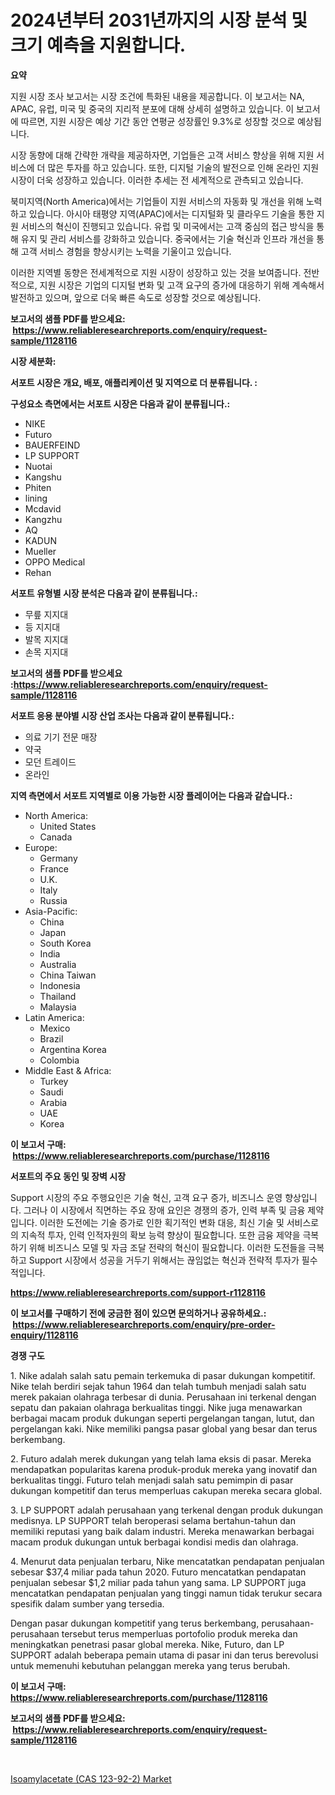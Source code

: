 <p><h1>2024년부터 2031년까지의 시장 분석 및 크기 예측을 지원합니다.</h1></p><p><strong>요약</strong></p>
<p><p>지원 시장 조사 보고서는 시장 조건에 특화된 내용을 제공합니다. 이 보고서는 NA, APAC, 유럽, 미국 및 중국의 지리적 분포에 대해 상세히 설명하고 있습니다. 이 보고서에 따르면, 지원 시장은 예상 기간 동안 연평균 성장률인 9.3%로 성장할 것으로 예상됩니다. </p><p>시장 동향에 대해 간략한 개략을 제공하자면, 기업들은 고객 서비스 향상을 위해 지원 서비스에 더 많은 투자를 하고 있습니다. 또한, 디지털 기술의 발전으로 인해 온라인 지원 시장이 더욱 성장하고 있습니다. 이러한 추세는 전 세계적으로 관측되고 있습니다.</p><p>북미지역(North America)에서는 기업들이 지원 서비스의 자동화 및 개선을 위해 노력하고 있습니다. 아시아 태평양 지역(APAC)에서는 디지털화 및 클라우드 기술을 통한 지원 서비스의 혁신이 진행되고 있습니다. 유럽 및 미국에서는 고객 중심의 접근 방식을 통해 유지 및 관리 서비스를 강화하고 있습니다. 중국에서는 기술 혁신과 인프라 개선을 통해 고객 서비스 경험을 향상시키는 노력을 기울이고 있습니다.</p><p>이러한 지역별 동향은 전세계적으로 지원 시장이 성장하고 있는 것을 보여줍니다. 전반적으로, 지원 시장은 기업의 디지털 변화 및 고객 요구의 증가에 대응하기 위해 계속해서 발전하고 있으며, 앞으로 더욱 빠른 속도로 성장할 것으로 예상됩니다.</p></p>
<p><strong>보고서의 샘플 PDF를 받으세요: &nbsp;<a href="https://www.reliableresearchreports.com/enquiry/request-sample/1128116">https://www.reliableresearchreports.com/enquiry/request-sample/1128116</a></strong></p>
<p><strong>시장 세분화:</strong></p>
<p><strong> 서포트 시장은 개요, 배포, 애플리케이션 및 지역으로 더 분류됩니다. :</strong></p>
<p><strong>구성요소 측면에서는 서포트 시장은 다음과 같이 분류됩니다.:</strong></p>
<p><ul><li>NIKE</li><li>Futuro</li><li>BAUERFEIND</li><li>LP SUPPORT</li><li>Nuotai</li><li>Kangshu</li><li>Phiten</li><li>lining</li><li>Mcdavid</li><li>Kangzhu</li><li>AQ</li><li>KADUN</li><li>Mueller</li><li>OPPO Medical</li><li>Rehan</li></ul></p>
<p><strong> 서포트 유형별 시장 분석은 다음과 같이 분류됩니다.:</strong></p>
<p><ul><li>무릎 지지대</li><li>등 지지대</li><li>발목 지지대</li><li>손목 지지대</li></ul></p>
<p><strong>보고서의 샘플 PDF를 받으세요 :<a href="https://www.reliableresearchreports.com/enquiry/request-sample/1128116">https://www.reliableresearchreports.com/enquiry/request-sample/1128116</a></strong></p>
<p><strong> 서포트 응용 분야별 시장 산업 조사는 다음과 같이 분류됩니다.:</strong></p>
<p><ul><li>의료 기기 전문 매장</li><li>약국</li><li>모던 트레이드</li><li>온라인</li></ul></p>
<p><strong>지역 측면에서 서포트 지역별로 이용 가능한 시장 플레이어는 다음과 같습니다.:</strong></p>
<p><ul>
    <li>
        North America:
        <ul>
            <li>United States</li>
            <li>Canada</li>
        </ul>
    </li>
    <li>
        Europe:
        <ul>
            <li>Germany</li>
            <li>France</li>
            <li>U.K.</li>
            <li>Italy</li>
            <li>Russia</li>
        </ul>
    </li>
    <li>
        Asia-Pacific:
        <ul>
            <li>China</li>
            <li>Japan</li>
            <li>South Korea</li>
            <li>India</li>
            <li>Australia</li>
            <li>China Taiwan</li>
            <li>Indonesia</li>
            <li>Thailand</li>
            <li>Malaysia</li>
        </ul>
    </li>
    <li>
        Latin America:
        <ul>
            <li>Mexico</li>
            <li>Brazil</li>
            <li>Argentina Korea</li>
            <li>Colombia</li>
        </ul>
    </li>
    <li>
        Middle East & Africa:
        <ul>
            <li>Turkey</li>
            <li>Saudi</li>
            <li>Arabia</li>
            <li>UAE</li>
            <li>Korea</li>
        </ul>
    </li>
    </ul></p>
<p><strong>이 보고서 구매: &nbsp;<a href="https://www.reliableresearchreports.com/purchase/1128116">https://www.reliableresearchreports.com/purchase/1128116</a></strong></p>
<p><strong>서포트의 주요 동인 및 장벽 시장</strong></p>
<p><p>Support 시장의 주요 주행요인은 기술 혁신, 고객 요구 증가, 비즈니스 운영 향상입니다. 그러나 이 시장에서 직면하는 주요 장애 요인은 경쟁의 증가, 인력 부족 및 금융 제약입니다. 이러한 도전에는 기술 증가로 인한 획기적인 변화 대응, 최신 기술 및 서비스로의 지속적 투자, 인력 인적자원의 확보 능력 향상이 필요합니다. 또한 금융 제약을 극복하기 위해 비즈니스 모델 및 자금 조달 전략의 혁신이 필요합니다. 이러한 도전들을 극복하고 Support 시장에서 성공을 거두기 위해서는 끊임없는 혁신과 전략적 투자가 필수적입니다.</p></p>
<p><strong><a href="https://www.reliableresearchreports.com/support-r1128116">https://www.reliableresearchreports.com/support-r1128116</a></strong></p>
<p><strong>이 보고서를 구매하기 전에 궁금한 점이 있으면 문의하거나 공유하세요.: &nbsp;<a href="https://www.reliableresearchreports.com/enquiry/pre-order-enquiry/1128116">https://www.reliableresearchreports.com/enquiry/pre-order-enquiry/1128116</a></strong></p>
<p><strong>경쟁 구도</strong></p>
<p><p>1. Nike adalah salah satu pemain terkemuka di pasar dukungan kompetitif. Nike telah berdiri sejak tahun 1964 dan telah tumbuh menjadi salah satu merek pakaian olahraga terbesar di dunia. Perusahaan ini terkenal dengan sepatu dan pakaian olahraga berkualitas tinggi. Nike juga menawarkan berbagai macam produk dukungan seperti pergelangan tangan, lutut, dan pergelangan kaki. Nike memiliki pangsa pasar global yang besar dan terus berkembang.</p><p>2. Futuro adalah merek dukungan yang telah lama eksis di pasar. Mereka mendapatkan popularitas karena produk-produk mereka yang inovatif dan berkualitas tinggi. Futuro telah menjadi salah satu pemimpin di pasar dukungan kompetitif dan terus memperluas cakupan mereka secara global.</p><p>3. LP SUPPORT adalah perusahaan yang terkenal dengan produk dukungan medisnya. LP SUPPORT telah beroperasi selama bertahun-tahun dan memiliki reputasi yang baik dalam industri. Mereka menawarkan berbagai macam produk dukungan untuk berbagai kondisi medis dan olahraga.</p><p>4. Menurut data penjualan terbaru, Nike mencatatkan pendapatan penjualan sebesar $37,4 miliar pada tahun 2020. Futuro mencatatkan pendapatan penjualan sebesar $1,2 miliar pada tahun yang sama. LP SUPPORT juga mencatatkan pendapatan penjualan yang tinggi namun tidak terukur secara spesifik dalam sumber yang tersedia.</p><p>Dengan pasar dukungan kompetitif yang terus berkembang, perusahaan-perusahaan tersebut terus memperluas portofolio produk mereka dan meningkatkan penetrasi pasar global mereka. Nike, Futuro, dan LP SUPPORT adalah beberapa pemain utama di pasar ini dan terus berevolusi untuk memenuhi kebutuhan pelanggan mereka yang terus berubah.</p></p>
<p><strong>이 보고서 구매: &nbsp; <a href="https://www.reliableresearchreports.com/purchase/1128116">https://www.reliableresearchreports.com/purchase/1128116</a></strong></p>
<p><strong>보고서의 샘플 PDF를 받으세요: &nbsp;<a href="https://www.reliableresearchreports.com/enquiry/request-sample/1128116">https://www.reliableresearchreports.com/enquiry/request-sample/1128116</a></strong><strong></strong></p>
<p>&nbsp;</p>
<p><p><a href="https://nifty-kite-d51.notion.site/Isoamylacetate-CAS-123-92-2-Market-The-Key-To-Successful-Business-Strategy-Forecast-Till-2031-6b4c69462b294a959f5ad31ec388bab7">Isoamylacetate (CAS 123-92-2) Market</a></p></p>